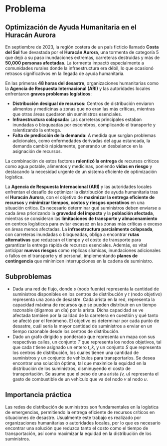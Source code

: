 # Problema

## **Optimización de Ayuda Humanitaria en el Huracán Aurora**

En septiembre de 2023, la región costera de un país ficticio llamado **Costa del Sol** fue devastada por el **Huracán Aurora**, una tormenta de categoría 5 que dejó a su paso inundaciones extremas, carreteras destruidas y más de **50,000 personas afectadas**. La tormenta impactó especialmente a comunidades rurales donde la infraestructura era débil, lo que ocasionó retrasos significativos en la llegada de ayuda humanitaria.

En las primeras **48 horas del desastre**, organizaciones humanitarias como la **Agencia de Respuesta Internacional (ARI)** y las autoridades locales enfrentaron **graves problemas logísticos**:

- **Distribución desigual de recursos:** Centros de distribución enviaron alimentos y medicinas a zonas que no eran las más críticas, mientras que otras áreas quedaron sin suministros esenciales.
- **Infraestructura colapsada:** Las carreteras principales estaban inundadas o bloqueadas por escombros, complicando el transporte y ralentizando la entrega.
- **Falta de predicción de la demanda:** A medida que surgían problemas adicionales, como enfermedades derivadas del agua estancada, la demanda cambió rápidamente, generando un desbalance en la asignación de recursos.

La combinación de estos factores **ralentizó la entrega** de recursos críticos como agua potable, alimentos y medicinas, poniendo **vidas en riesgo** y destacando la necesidad urgente de un sistema eficiente de optimización logística.

La **Agencia de Respuesta Internacional (ARI)** y las autoridades locales enfrentan el desafío de optimizar la distribución de ayuda humanitaria tras el **Huracán Aurora**, con el objetivo de **maximizar la entrega eficiente de recursos** y **minimizar tiempos, costos y riesgos operativos** en una situación crítica. Es necesario determinar qué suministros deben enviarse a cada área priorizando la **gravedad del impacto** y la **población afectada**, mientras se consideran las **limitaciones de transporte y almacenamiento** en centros logísticos para evitar escasez en las zonas más críticas o exceso en áreas menos afectadas. La **infraestructura parcialmente colapsada**, con carreteras inundadas o bloqueadas, obliga a encontrar **rutas alternativas** que reduzcan el tiempo y el costo de transporte para garantizar la entrega rápida de recursos esenciales. Además, es vital anticipar **nuevos riesgos** como réplicas sísmicas, inundaciones adicionales o fallos en el transporte y el personal, implementando **planes de contingencia** que minimicen interrupciones en la cadena de suministro.

## Subproblemas

- Dada una red de flujo, donde *s* (nodo fuente) representa la cantidad de suministros disponibles en los centros de distribución y *t* (nodo objetivo) representa una zona de desastre. Cada arista en la red, representa la capacidad máxima de recursos que se pueden distribuir en un tiempo razonable (digamos un día) por la arista. Dicha capacidad se ve afectada tambien por la calidad de la carretera en cuestión y qué tanto se afectó por el fenómeno. El objetivo es determinar por cada punto de desastre, cuál sería la mayor cantidad de suministros a enviar en un tiempo razonable desde los centros de distribución.
- Dado un grafo dirigido y ponderado que representa un mapa con sus respectivas calles, un conjunto *T* que representa los nodos objetivos, tal que cada *t* tiene asignado un entero *t_k*, y un conjunto *S* que representa los centros de distribución, los cuales tienen una cantidad de suministros y un conjunto de vehículos para transportarlos. Se desea encontrar una solución óptima, tal que maximice la equidad en la distribución de los suministros, disminuyendo el costo de transportación. Se asume que el peso de una arista *(v, u)* representa el gasto de combustible de un vehículo que va del nodo *v* al nodo *u*.

## Importancia práctica

Las redes de distribución de suministros son fundamentales en la logística de emergencias, permitiendo la entrega eficiente de recursos críticos en situaciones de desastre. 
Usualmente este trabajo es realizado por organizaciones humanitarias o autoridades locales, por lo que es necesario encontrar una solución que reduzca tanto el costo como el tiempo de transportación, así como maximizar la equidad en la distribución de los suministros.
